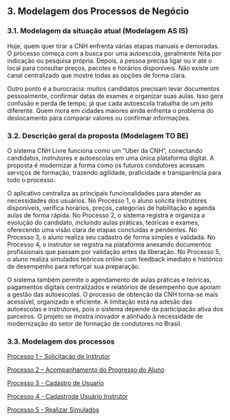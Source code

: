 ## 3. Modelagem dos Processos de Negócio




### 3.1. Modelagem da situação atual (Modelagem AS IS)

Hoje, quem quer tirar a CNH enfrenta várias etapas manuais e demoradas. O processo começa com a busca por uma autoescola, geralmente feita por indicação ou pesquisa própria. Depois, a pessoa precisa ligar ou ir até o local para consultar preços, pacotes e horários disponíveis. Não existe um canal centralizado que mostre todas as opções de forma clara.

Outro ponto é a burocracia: muitos candidatos precisam levar documentos pessoalmente, confirmar datas de exames e organizar suas aulas. Isso gera confusão e perda de tempo, já que cada autoescola trabalha de um jeito diferente. Quem mora em cidades maiores ainda enfrenta o problema do deslocamento para comparar valores ou confirmar informações.

### 3.2. Descrição geral da proposta (Modelagem TO BE)

O sistema CNH Livre funciona como um “Uber da CNH”, conectando candidatos, instrutores e autoescolas em uma única plataforma digital. A proposta é modernizar a forma como os futuros condutores acessam serviços de formação, trazendo agilidade, praticidade e transparência para todo o processo.

O aplicativo centraliza as principais funcionalidades para atender as necessidades dos usuários. No Processo 1, o aluno solicita instrutores disponíveis, verifica horários, preços, categorias de habilitação e agenda aulas de forma rápida. No Processo 2, o sistema registra e organiza a evolução do candidato, incluindo aulas práticas, teóricas e exames, oferecendo uma visão clara de etapas concluídas e pendentes. No Processo 3, o aluno realiza seu cadastro de forma simples e validada. No Processo 4, o instrutor se registra na plataforma anexando documentos profissionais que passam por validação antes da liberação. No Processo 5, o aluno realiza simulados teóricos online com feedback imediato e histórico de desempenho para reforçar sua preparação.

O sistema também permite o agendamento de aulas práticas e teóricas, pagamentos digitais centralizados e relatórios de desempenho que apoiam a gestão das autoescolas. O processo de obtenção da CNH torna-se mais acessível, organizado e eficiente. A limitação está na adesão das autoescolas e instrutores, pois o sistema depende da participação ativa dos parceiros. O projeto se mostra inovador e alinhado à necessidade de modernização do setor de formação de condutores no Brasil.
### 3.3. Modelagem dos processos

[Processo 1 – Solicitação de Instrutor](processos/Processo1–SolicitaçãodeInstrutor.md)

[Processo 2 – Acompanhamento do Progresso do Aluno](processos/Processo2–AcompanhamentodoProgressodoAluno.md)

[Processo 3 - Cadastro de Usuario](processos/Processo3-CadastrodeUsuario.md)

[Processo 4 - Cadastrode Usuário Instrutor](processos/Processo4–CadastrodeUsuárioInstrutor.md)

[Processo 5 - Realizar Simulados](processos/Processo5–RealizarSimulados.md)



